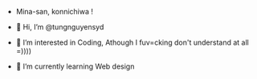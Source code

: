 - Mina-san, konnichiwa !
- 👋 Hi, I’m @tungnguyensyd

- 👀 I’m interested in Coding, Athough I fuv=cking don't understand at all =))))
- 🌱 I’m currently learning Web design


<!---
tungnguyensyd/tungnguyensyd is a ✨ special ✨ repository because its `README.md` (this file) appears on your GitHub profile.
You can click the Preview link to take a look at your changes.
--->
